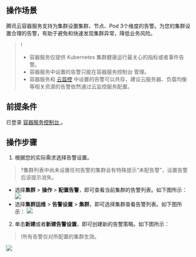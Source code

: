 ## 操作场景
腾讯云容器服务支持为集群设置集群、节点、Pod 3个维度的告警。为您的集群设置合理的告警，有助于避免和快速发现集群异常，降低业务风险。
>!
> - 容器服务仅提供 Kubernetes 集群健康运行最关心的指标或者事件告警。
> - 容器服务中设置的告警只能在容器服务控制台 管理。
> - 容器服务和 [云监控](https://console.cloud.tencent.com/monitor/overview) 中设置的告警可以共存，建议云服务器、负载均衡等相关资源的告警依然通过云监控服务配置。

## 前提条件

已登录 [容器服务控制台 ](https://console.cloud.tencent.com/tke2)。

## 操作步骤 

1. 根据您的实际需求选择告警设置。
 >?集群列表中尚未设置任何告警的集群会有特殊提示“未配告警”，设置告警后该提示消失。
 >
 - 选择**集群** > **操作** > **配置告警**，即可查看当前集群的告警列表。如下图所示：
![](https://main.qcloudimg.com/raw/157053719e9c9cff2d0344083c084a3b.png)
 - 选择**集群运维** > **告警设置** > **集群**，即可选择集群查看告警列表。如下图所示：
![](https://main.qcloudimg.com/raw/8ebbbadb99f1b38217ac0cd83a3dbcfd.png)
2. 单击**新建**或者**新建告警设置**，即可创建新的告警策略。如下图所示：
>!所有告警仅对所配置的集群生效。

![](https://main.qcloudimg.com/raw/ad3574621cbaae9a05aad2ceb9c6668a.png)

